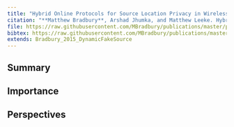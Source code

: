 ```yaml
---
title: "Hybrid Online Protocols for Source Location Privacy in Wireless Sensor Networks"
citation: "**Matthew Bradbury**, Arshad Jhumka, and Matthew Leeke. Hybrid Online Protocols for Source Location Privacy in Wireless Sensor Networks. *Journal of Parallel and Distributed Computing*, 115:67–81, May 2018. [doi:10.1016/j.jpdc.2018.01.006](https://doi.org/10.1016/j.jpdc.2018.01.006)."
file: https://raw.githubusercontent.com/MBradbury/publications/master/papers/JPDC2018.pdf
bibtex: https://raw.githubusercontent.com/MBradbury/publications/master/bibtex/Bradbury_2018_HybridOnlineProtocols.bib
extends: Bradbury_2015_DynamicFakeSource
---
```


## Summary

## Importance

## Perspectives


